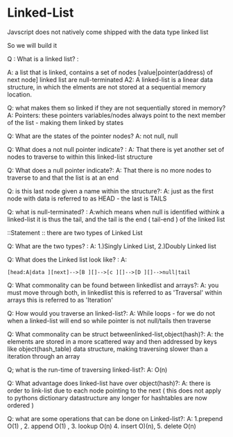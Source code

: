 # Linked-List

Javscript does not natively come shipped with the data type linked list 

So we will build it

Q : What is a linked list? :

A: a list that is linked, contains a set of nodes 
   [value|pointer(address) of next node]
    linked list are null-terminated
A2: A linked-list is a linear data structure, in which the elments are not stored at a sequential memory location.

Q: what makes them so linked if they are not sequentially stored in memory? 
A: Pointers: these pointers variables/nodes always point to the next member of the list - making them linked by states 

Q: What are the states of the pointer nodes?
A: not null, null 

Q: What does a not null pointer indicate? :
A: That there is yet another set of nodes to traverse to within this linked-list structure

Q: What does a null pointer indicate?:
A: That there is no more nodes to traverse to and that the list is at an end 

Q: is this last node given a name within the structure?:
A: just as the first node with data is referred to as HEAD - the last is TAILS

Q: what is null-terminated? :
A:which means when null is identified withink a linked-list it is thus the tail, and the tail is the end ( tail-end ) of the linked list


::Statement :: there are two types of Linked List 

Q: What are the two types? :
A: 1.)Singly Linked List, 2.)Doubly Linked list 


Q: What does the Linked list look like? : 
A:  
    
    [head:A|data ][next]-->[B ][]-->[c ][]-->[D ][]-->null|tail

Q: What commonality can be found between linkedlist and arrays?:
A: you must move through both, in linkedlist this is referred to as 'Traversal' within arrays this is referred to as 'Iteration' 

Q: How would you traverse an linked-list?:
A: While loops - for we do not when a linked-list will end
    so while pointer is not null/tails then traverse

Q: What commonality can be struct betweenlinked-list,object(hash)?:
A: the elements are stored in a more scattered way and then addressed by keys like object(hash_table) data structure, making traversing slower than a iteration through an array 

Q; what is the run-time of traversing linked-list?:
A: O(n)

Q: What advantage does linked-list have over object(hash)?:
A: there is order to link-list due to each node pointing to the next 
( this does not apply to pythons dictionary datastructure any longer for hashtables are now ordered )

Q: what are some operations that can be done on Linked-list?:
A: 1.prepend O(1) , 2. append O(1) , 3. lookup O(n)
   4. insert O)(n), 5. delete O(n)

 


